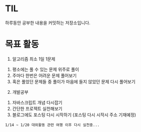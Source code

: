 # TIL

하루동안 공부한 내용을 커밋하는 저장소입니다.

# 목표 활동

1) 알고리즘 최소 1일 1문제
1. 평소에는 풀 수 있는 문제 위주로 풀이
2. 주마다 한번은 어려운 문제 풀어보기
3. 혹은 풀었던 문제들 중 풀이가 마음에 들지 않았던 문제 다시 풀어보기
 
2) 개발공부 
1. 자바스크립트 개념 다시잡기
2. 간단한 프로젝트 실천해보기
3. 블로그에도 포스팅 다시 시작하기 (포스팅 다시 시작시 주소 기재예정)
  

```
1/14 ~ 1/20 대외활동 관련 여행 이후 다시 실천중...
```


